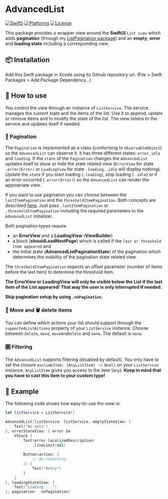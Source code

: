 # AdvancedList

[![Swift5](https://img.shields.io/badge/swift5-compatible-green.svg?longCache=true&style=flat-square)](https://developer.apple.com/swift)
[![Platforms](https://img.shields.io/badge/platform-iOS%20%7C%20macOS%20%7C%20tvOS-lightgrey.svg?longCache=true&style=flat-square)](https://www.apple.com)
[![License](https://img.shields.io/badge/license-MIT-lightgrey.svg?longCache=true&style=flat-square)](https://en.wikipedia.org/wiki/MIT_License)

This package provides a wrapper view around the **SwiftUI** `List view` which adds **pagination** (through my [ListPagination package](https://github.com/crelies/ListPagination)) and an **empty**, **error** and **loading state** including a corresponding view.

## 📦 Installation

Add this Swift package in Xcode using its Github repository url. (File > Swift Packages > Add Package Dependency...)

## 🚀 How to use

You control the view through an instance of `ListService`. The service manages the current state and the items of the list.
Use it to append, update or remove items and to modify the state of the list. The view listens to the service and updates itself if needed.

### 📄 Pagination

The `Pagination` is implemented as a class (conforming to `ObservableObject`) so the `AdvancedList` can observe it.
It has three different states: `error`, `idle` and `loading`. If the `state` of the `Pagination` changes the `AdvancedList` updates itself to show or hide the state related view (`ErrorView` for state `.error(Error)` or `LoadingView` for state `.loading`, `.idle` will display nothing). Update the `state` if you start loading (`.loading`), stop loading ( `.idle`) or if an error occurred (`.error(Error)`) so the `AdvancedList` can render the appropriate view.

If you want to use pagination you can choose between the `lastItemPagination` and the `thresholdItemPagination`. Both concepts are described [here](https://github.com/crelies/ListPagination). Just pass `.lastItemPagination` or `.thresholdItemPagination` including the required parameters to the `AdvancedList` initializer.

Both pagination types require

- an **ErrorView** and a **LoadingView** (**ViewBuilder**)
- a block (**shouldLoadNextPage**) which is called if the `last or threshold item appeared` and
- the initial state (**AdvancedListPaginationState**) of the pagination which determines the visibility of the pagination state related view.

The `thresholdItemPagination` expects an offset parameter (number of items before the last item) to determine the threshold item.

**The ErrorView or LoadingView will only be visible below the List if the last item of the List appeared! That way the user is only interrupted if needed.**

**Skip pagination setup by using `.noPagination`.**

### 📁 Move and 🗑️ delete items

You can define which actions your list should support through the `supportedListActions` property of your `ListService` instance.
Choose between `delete`, `move`, `moveAndDelete` and `none`. The default is `none`.

### 🎛️ Filtering

The `AdvancedList` supports filtering (disabled by default). You only have to set the closure `excludeItem: (AnyListItem) -> Bool)` on your `ListService` instance.
`AnyListItem` gives you access to the item (`Any`). **Keep in mind that you have to cast this item to your custom type!**

## 🎁 Example

The following code shows how easy-to-use the view is:

```swift
let listService = ListService()

AdvancedList(listService: listService, emptyStateView: {
    Text("No data")
}, errorStateView: { error in
    VStack {
        Text(error.localizedDescription)
            .lineLimit(nil)
        
        Button(action: {
            // do something
        }) {
            Text("Retry")
        }
    }
}, loadingStateView: {
    Text("Loading ...")
}, pagination: .noPagination)
```
